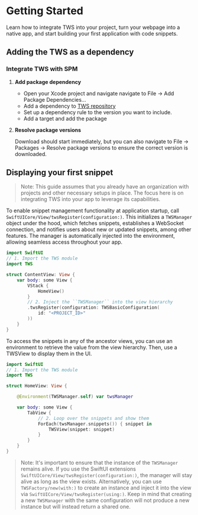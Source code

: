 # Getting Started

Learn how to integrate TWS into your project, turn your webpage into a native app, and start building your first application with code snippets.

## Adding the TWS as a dependency

### Integrate TWS with SPM

1. **Add package dependency**

    * Open your Xcode project and navigate navigate to File -> Add Package Dependencies...
    * Add a dependency to [TWS repository](https://github.com/inovait/tws-ios)
    * Set up a dependency rule to the version you want to include.
    * Add a target and add the package

2. **Resolve package versions**

    Download should start immediately, but you can also navigate to File -> Packages -> Resolve package versions to ensure the correct version is downloaded.

## Displaying your first snippet

> Note: This guide assumes that you already have an organization with projects and other necessary setups in place. The focus here is on integrating TWS into your app to leverage its capabilities.

To enable snippet management functionality at application startup, call ``SwiftUICore/View/twsRegister(configuration:)``. This initializes a ``TWSManager`` object under the hood, which fetches snippets, establishes a WebSocket connection, and notifies users about new or updated snippets, among other features. The manager is automatically injected into the environment, allowing seamless access throughout your app.

```swift
import SwiftUI
// 1. Import the TWS module
import TWS

struct ContentView: View {
    var body: some View {
        VStack {
            HomeView()
        }
        // 2. Inject the ``TWSManager`` into the view hierarchy
        .twsRegister(configuration: TWSBasicConfiguration(
            id: "<PROJECT_ID>"
        ))
    }
}
```

To access the snippets in any of the ancestor views, you can use an environment to retrieve the value from the view hierarchy. Then, use a TWSView to display them in the UI.

```swift
import SwiftUI
// 1. Import the TWS module
import TWS

struct HomeView: View {

    @Environment(TWSManager.self) var twsManager

    var body: some View {
        TabView {
            // 2. Loop over the snippets and show them
            ForEach(twsManager.snippets()) { snippet in
                TWSView(snippet: snippet)
            }
        }
    }
}
```

> Note: It's important to ensure that the instance of the ``TWSManager`` remains alive. If you use the SwiftUI extensions ``SwiftUICore/View/twsRegister(configuration:)``, the manager will stay alive as long as the view exists. Alternatively, you can use ``TWSFactory/new(with:)`` to create an instance and inject it into the view via ``SwiftUICore/View/twsRegister(using:)``. Keep in mind that creating a new ``TWSManager`` with the same configuration will not produce a new instance but will instead return a shared one. 

